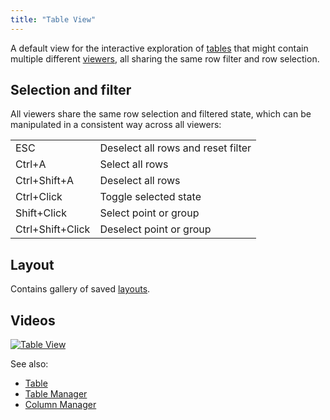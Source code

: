 ```yaml
---
title: "Table View"
---
```


A default view for the interactive exploration of [tables](../concepts/table.md) that might contain multiple
different [viewers](../../visualize/viewers/viewers.md), all sharing the same row filter and row selection.

## Selection and filter

All viewers share the same row selection and filtered state, which can be manipulated in a consistent way across all
viewers:

|                  |                                    |
|------------------|------------------------------------|
| ESC              | Deselect all rows and reset filter |
| Ctrl+A           | Select all rows                    |
| Ctrl+Shift+A     | Deselect all rows                  |
| Ctrl+Click       | Toggle selected state              |
| Shift+Click      | Select point or group              |
| Ctrl+Shift+Click | Deselect point or group            |

## Layout

Contains gallery of saved [layouts](../../visualize/view-layout.md).

## Videos

[![Table View](../../uploads/youtube/visualizations1.png "Open on Youtube")](https://www.youtube.com/watch?v=wAfEqAMOZzw&t=589s)

See also:

* [Table](../concepts/table.md)
* [Table Manager](table-manager.md)
* [Column Manager](column-manager.md)
